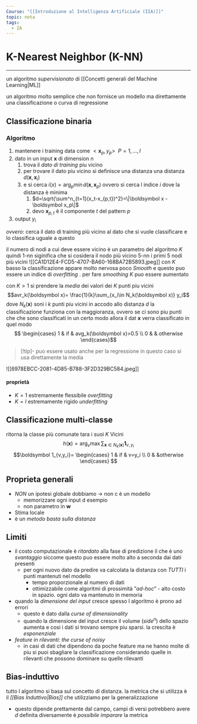 ```yaml
---
Course: "[[Introduzione al Intelligenza Artificiale (IIA)]]"
topic: nota
tags:
  - IA
---
```


# K-Nearest Neighbor (K-NN)
---
un algoritmo _supervisionato_ di [[Concetti generali del Machine Learning|ML]] 

un algoritmo molto semplice che non fornisce un modello ma direttamente una classificazione o curva di regressione

## Classificazione binaria
### Algoritmo 
1. mantenere i training data come $<\boldsymbol x_p, y_p> \ \ P=1,\dots,l$
2. dato in un input $\boldsymbol x$ di dimension $n$
	1. trova il _dato di training_ piu vicino  
	2. per trovare il dato piu vicino si definisce una distanza una distanza $d(\boldsymbol x,\boldsymbol x_i)$
	3. e si cerca  $i(x)= \arg_p \min d(\boldsymbol x,\boldsymbol x_p)$ ovvero si cerca l indice $i$ dove la distanza è minima
		1. $d=\sqrt{\sum^n_{t=1}(x_t-x_{p,t})^2}=\|\boldsymbol x -\boldsymbol x_p\|$
		2. devo $\boldsymbol x_{p,t}$ è il componente $t$ del pattern $p$
3. output $y_i$

_ovvero_: cerca il dato di training più vicino  al dato che si vuole classificare e lo classifica uguale a questo

il numero di nodi a cui deve essere vicino è un parametro del algoritmo $K$ quindi 
1-nn siginifica che si cosidera il nodo più vicino 5-nn i primi 5 nodi più vicini
![[CA1D12E4-FCD5-4707-BA60-168BA72B5893.jpeg]]
con $K$ basso la classificazione appare  molto nervosa poco _Smooth_  e questo puo essere un indice di _overfitting_ . per fare _smoothing_ $K$ puo essere aumentato 

con $K>1$ si prendere la _media_ dei valori dei $K$ punti piu vicini
$$avr_k(\boldsymbol x)= \frac{1}{k}\sum_{x_i\in N_k(\boldsymbol x)} y_i$$
dove  $N_k(\boldsymbol x)$ soni i $k$ punti  piu vicini in accodo allo distanza $d$ 
la classificazione funziona con la maggioranza, ovvero se ci sono piu punti che che sono classificati in un certo modo allora il dat $\boldsymbol x$ verra classificato in quel modo 
$$
\begin{cases}
1 & if & avg_k(\boldsymbol x)>0.5 \\
0 & & otherwise
\end{cases}$$
>[!tip]- puo essere usato anche per la regressione
>in questo caso si usa direttamente la media

![[6978EBCC-2081-4D85-B788-3F2D329BC584.jpeg]]

#### proprietà
- $K = 1$ estremamente flessibile _overfitting_
- $K=l$ estremamente rigido _underfitting_

## Classificazione multi-classe
ritorna la classe più comunate tara i suoi $K$ Vicini
$$h(\boldsymbol x)= \arg_v \max \sum_{\boldsymbol x\in N_k(\boldsymbol x)}\boldsymbol 1_{v,y_i}$$
$$\boldsymbol 1_{v,y_i}=
\begin{cases}
1 & if & v=y_i \\
0 & &otherwise 
\end{cases}
$$

## Proprieta generali
- _NON_ un ipotesi globale dobbiamo $\rightarrow$ non c è un modello
	-  memorizzare ogni input d esempio
	-  non parametro in $\boldsymbol w$
- Stima locale 
- è un _metodo basta sulla distanza_

## Limiti 
- il costo computazionale è _ritardato_ alla fase di predizione il che è uno _svantaggio_ siccome questo puo essere molto alto a seconda dai dati presenti 
	- per ogni nuovo dato da predire  va calcolata la distanza con _TUTTI_ i punti mantenuti nel modello
		- tempo proporzionale al numero di dati
		- ottimizzabile come algoritmi di prossimità ”_ad-hoc_”
	- alto costo in spazio. ogni dato va mantenuto in memoria
- quando la _dimensione del input_ cresce spesso l algoritmo è prono ad errori 
	- questo è dato dalla _curse of dimensionality_
	- quando la dimensione del input cresce il volume ($side^n$) dello spazio aumenta e cosi i dati si trovano sempre piu sparsi. la crescita è _esponenziale_
- _feature in rilevanti: the curse of noisy_
	- in casi di dati che dipendono da poche feature ma ne hanno molte di piu si puoi sbagliare la classificazione considerando quelle in rilevanti che possono dominare su quelle rilevanti


## Bias-induttivo
tutto l algoritmo si basa sul concetto di distanza. la metrica che si utilizza è il _[[Bias Induttivo|Bias]]_ che utilizziamo per la generalizzazione
- questo dipende prettamente dal campo, campi di versi potrebbero avere $d$ definita diversamente
è _possibile imparare_ la metrica  
 
  